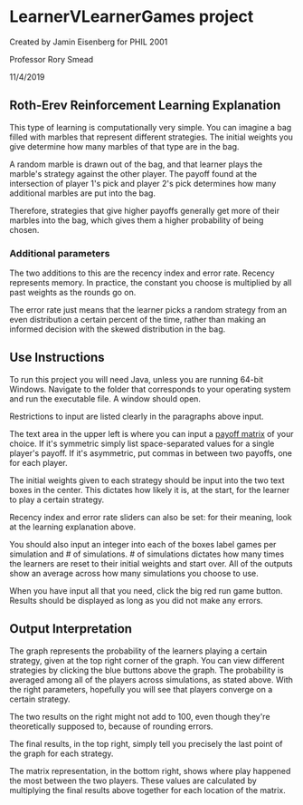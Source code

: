 # LearnerVLearnerGames project

Created by Jamin Eisenberg for PHIL 2001

Professor Rory Smead

11/4/2019


## Roth-Erev Reinforcement Learning Explanation
This type of learning is computationally very simple. You can imagine a bag filled with marbles that represent different strategies. The initial weights you give determine how many marbles of that type are in the bag.

A random marble is drawn out of the bag, and that learner plays the marble's strategy against the other player. The payoff found at the intersection of player 1's pick and player 2's pick determines how many additional marbles are put into the bag.

Therefore, strategies that give higher payoffs generally get more of their marbles into the bag, which gives them a higher probability of being chosen.

### Additional parameters
The two additions to this are the recency index and error rate. Recency represents memory. In practice, the constant you choose is multiplied by all past weights as the rounds go on.

The error rate just means that the learner picks a random strategy from an even distribution a certain percent of the time, rather than making an informed decision with the skewed distribution in the bag.


## Use Instructions
To run this project you will need Java, unless you are running 64-bit Windows.
Navigate to the folder that corresponds to your operating system and run the executable file. A window should open.

Restrictions to input are listed clearly in the paragraphs above input.

The text area in the upper left is where you can input a [payoff matrix](https://en.wikipedia.org/wiki/Game_theory#Symmetric_/_asymmetric) of your choice. If it's symmetric simply list space-separated values for a single player's payoff. If it's asymmetric, put commas in between two payoffs, one for each player.

The initial weights given to each strategy should be input into the two text boxes in the center. This dictates how likely it is, at the start, for the learner to play a certain strategy.

Recency index and error rate sliders can also be set: for their meaning, look at the learning explanation above.

You should also input an integer into each of the boxes label games per simulation and # of simulations. # of simulations dictates how many times the learners are reset to their initial weights and start over. All of the outputs show an average across how many simulations you choose to use.

When you have input all that you need, click the big red run game button. Results should be displayed as long as you did not make any errors.


## Output Interpretation
The graph represents the probability of the learners playing a certain strategy, given at the top right corner of the graph. You can view different strategies by clicking the blue buttons above the graph. The probability is averaged among all of the players across simulations, as stated above. With the right parameters, hopefully you will see that players converge on a certain strategy.

The two results on the right might not add to 100, even though they're theoretically supposed to, because of rounding errors.

The final results, in the top right, simply tell you precisely the last point of the graph for each strategy.

The matrix representation, in the bottom right, shows where play happened the most between the two players. These values are calculated by multiplying the final results above together for each location of the matrix.
